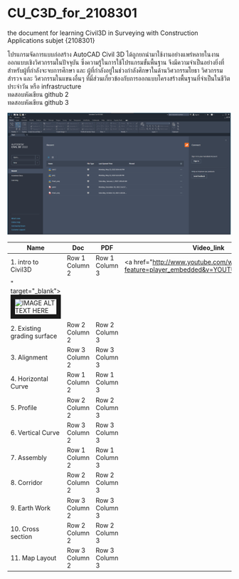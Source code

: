 # CU_C3D_for_2108301
the document for learning Civil3D in Surveying with Construction Applications subjet {2108301} <br/>

โปรแกรมจัดการแบบก่อสร้าง AutoCAD Civil 3D ได้ถูกยกนำมาใช้งานอย่างแพร่หลายในงานออกแบบเชิงวิศวกรรมในปัจจุบัน ซึ่งความรู้ในการใช้โปรแกรมขั้นพื้นฐาน จึงมีความจำเป็นอย่างยิ่งที่สำหรับผู้ที่กำลังจะจบการศึกษา และ ผู้ที่กำลังอยู่ในช่วงกำลังศึกษาในด้านวิศวกรรมโยธา วิศวกรรมสำรวจ และ วิศวกรรมในแขนงอื่นๆ ที่มี่ส่วนเกี่ยวข้องกับการออกแบบโครงสร้างพื้นฐานที่จำเป็นในชีวิตประจำวัน หรือ infrastructure  <br/>
ทดสอบหัดเขียน github 2 <br/>
ทดสอบหัดเขียน github 3 <br/>

![alt text](https://github.com/gasidit2015/CU_Civil3D_for_2108301/blob/main/1.png?raw=true) <br/>


|      Name       |       Doc       |       PDF       |    Video_link   |
| --------------- | --------------- | --------------- | --------------- |
| 1. intro to Civil3D | Row 1 Column 2 | Row 1 Column 3 |<a href="http://www.youtube.com/watch?feature=player_embedded&v=YOUTUBE_VIDEO_ID_HERE
" target="_blank"><img src="https://img.youtube.com/vi/StTqXEQ2l-Y/0.jpg" alt="IMAGE ALT TEXT HERE" width="300" height="250" border="10" /></a> |
| 2. Existing grading surface | Row 2 Column 2 | Row 2 Column 3 |
| 3. Alignment | Row 3 Column 2 | Row 3 Column 3 |
| 4. Horizontal Curve  | Row 1 Column 2 | Row 1 Column 3 |
| 5. Profile | Row 2 Column 2 | Row 2 Column 3 |
| 6. Vertical Curve | Row 3 Column 2 | Row 3 Column 3 |
| 7. Assembly | Row 1 Column 2 | Row 1 Column 3 |
| 8. Corridor | Row 2 Column 2 | Row 2 Column 3 |
| 9. Earth Work | Row 3 Column 2 | Row 3 Column 3 |
| 10. Cross section | Row 2 Column 2 | Row 2 Column 3 |
| 11. Map Layout | Row 3 Column 2 | Row 3 Column 3 |


